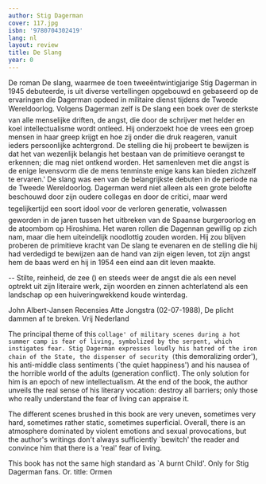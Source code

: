 ```yaml
---
author: Stig Dagerman
cover: 117.jpg
isbn: '9780704302419'
lang: nl
layout: review
title: De Slang
year: 0
---
```

De roman De slang, waarmee de toen tweeëntwintigjarige Stig Dagerman in 1945 debuteerde, is uit diverse vertellingen opgebouwd en gebaseerd op de ervaringen die Dagerman opdeed in militaire dienst tijdens de Tweede Wereldoorlog. Volgens Dagerman zelf is De slang een boek over de sterkste van alle menselijke driften, de angst, die door de schrijver met helder en koel intellectualisme wordt ontleed. Hij onderzoekt hoe de vrees een groep mensen in haar greep krijgt en hoe zij onder die druk reageren, vanuit ieders persoonlijke achtergrond. De stelling die hij probeert te bewijzen is dat het van wezenlijk belangis het bestaan van de primitieve oerangst te erkennen; die mag niet ontkend worden. Het samenleven met die angst is de enige levensvorm die de mens tenminste enige kans kan bieden zichzelf te ervaren.'
De slang was een van de belangrijkste debuten in de periode na de Tweede Wereldoorlog. Dagerman werd niet alleen als een grote belofte beschouwd door zijn oudere collegas en door de critici, maar werd tegelijkertijd een soort idool voor de verloren generatie, volwassen geworden in de jaren tussen het uitbreken van de Spaanse burgeroorlog en de atoombom op Hiroshima.
Het waren rollen die Dagennan gewillig op zich nam, maar die hem uiteindelijk noodlottig zouden worden. Hij zou blijven proberen de primitieve kracht van De slang te evenaren en de stelling die hij had verdedigd te bewijzen aan de hand van zijn eigen leven, tot zijn angst hem de baas werd en hij in 1954 een eind aan dit leven maakte.

-- Stilte, reinheid, de zee () en steeds weer de angst die als een nevel optrekt uit zijn literaire werk, zijn woorden en zinnen achterlatend als een landschap op een huiveringwekkend koude winterdag.

John Albert-Jansen
Recensies 
Atte Jongstra (02-07-1988), De plicht dammen af te breken. Vrij Nederland 

The principal theme of this `collage' of military scenes during a hot summer camp is fear of living, symbolized by the serpent, which instigates fear.
Stig Dagerman expresses loudly his hatred of the iron chain of the State, the dispenser of security (`this demoralizing order'), his anti-middle class sentiments (`the quiet happiness') and his nausea of the horrible world of the adults (generation conflict). The only solution for him is an epoch of new intellectualism. 
At the end of the book, the author unveils the real sense of his literary vocation: destroy all barriers; only those who really understand the fear of living can appraise it.

The different scenes brushed in this book are very uneven, sometimes very hard, sometimes rather static, sometimes superficial. Overall, there is an atmosphere dominated by violent emotions and sexual provocations, but the author's writings don't always sufficiently `bewitch' the reader and convince him that there is a 'real' fear of living.  

This book has not the same high standard as `A burnt Child'.
Only for Stig Dagerman fans. Or. title: Ormen
